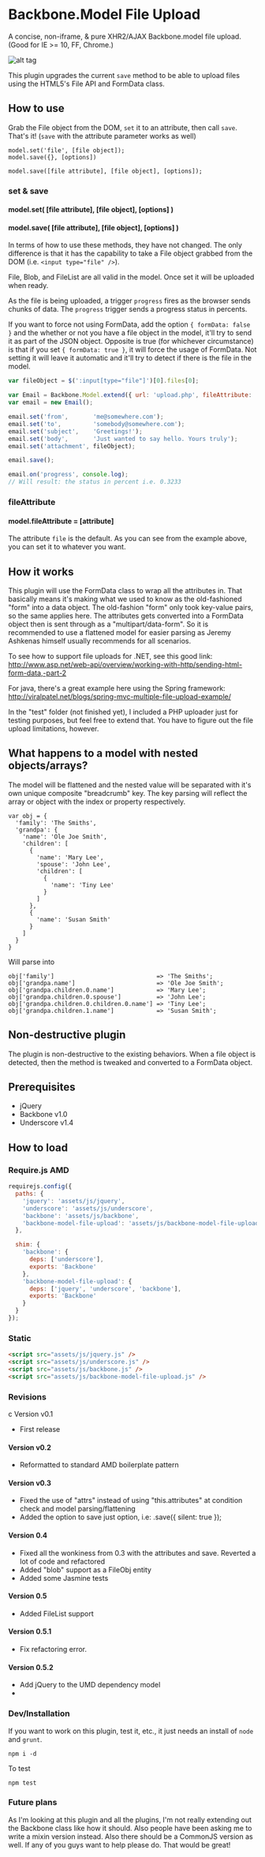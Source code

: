 Backbone.Model File Upload
==========================
A concise, non-iframe, & pure XHR2/AJAX Backbone.model file upload. (Good for IE >= 10, FF, Chrome.)

![alt tag](https://travis-ci.org/homeslicesolutions/backbone-model-file-upload.svg?branch=master)

This plugin upgrades the current `save` method to be able to upload files using the HTML5's File API and FormData class.

## How to use
Grab the File object from the DOM, `set` it to an attribute, then call `save`.  That's it!  (`save` with the attribute parameter works as well)
```
model.set('file', [file object]);
model.save({}, [options])
```
```
model.save([file attribute], [file object], [options]);
```
### set & save
#### model.set( [file attribute], [file object], [options] )
#### model.save( [file attribute], [file object], [options] )

In terms of how to use these methods, they have not changed. The only difference is that it has the capability to take a File object grabbed from the DOM (i.e. `<input type="file" />`). 

File, Blob, and FileList are all valid in the model.  Once set it will be uploaded when ready. 

As the file is being uploaded, a trigger `progress` fires as the browser sends chunks of data.  The `progress` trigger sends a progress status in percents.  

If you want to force not using FormData, add the option `{ formData: false }` and the whether or not you have a file object in the model, it'll try to send it as part of the JSON object.  Opposite is true (for whichever circumstance) is that if you set `{ formData: true }`, it will force the usage of FormData.  Not setting it will leave it automatic and it'll try to detect if there is the file in the model.

```js
var fileObject = $(':input[type="file"]')[0].files[0];

var Email = Backbone.Model.extend({ url: 'upload.php', fileAttribute: 'attachment' });
var email = new Email();

email.set('from',       'me@somewhere.com');
email.set('to',         'somebody@somewhere.com');
email.set('subject',    'Greetings!');
email.set('body',       'Just wanted to say hello. Yours truly');
email.set('attachment', fileObject);

email.save();

email.on('progress', console.log);
// Will result: the status in percent i.e. 0.3233

```
### fileAttribute
#### model.fileAttribute = [attribute]
The attribute `file` is the default. As you can see from the example above, you can set it to whatever you want.

## How it works
This plugin will use the FormData class to wrap all the attributes in.  That basically means it's making what we used to know as the old-fashioned "form" into a data object.  The old-fashion "form" only took key-value pairs, so the same applies here.  The attributes gets converted into a FormData object then is sent through as a "multipart/data-form".  So it is recommended to use a flattened model for easier parsing as Jeremy Ashkenas himself usually recommends for all scenarios.

To see how to support file uploads for .NET, see this good link:
http://www.asp.net/web-api/overview/working-with-http/sending-html-form-data,-part-2

For java, there's a great example here using the Spring framework:
http://viralpatel.net/blogs/spring-mvc-multiple-file-upload-example/

In the "test" folder (not finished yet), I included a PHP uploader just for testing purposes, but feel free to extend that.  You have to figure out the file upload limitations, however.

## What happens to a model with nested objects/arrays?
The model will be flattened and the nested value will be separated with it's own unique composite "breadcrumb" key.  The key parsing will reflect the array or object with the index or property respectively.
```
var obj = {
  'family': 'The Smiths',
  'grandpa': {
    'name': 'Ole Joe Smith',
    'children': [
      {
        'name': 'Mary Lee',
        'spouse': 'John Lee',
        'children': [
          {
            'name': 'Tiny Lee'
          }
        ]
      },
      {
        'name': 'Susan Smith'
      }
    ]
  }
}
``` 
Will parse into
```
obj['family']                             => 'The Smiths';
obj['grandpa.name']                       => 'Ole Joe Smith';
obj['grandpa.children.0.name']            => 'Mary Lee'; 
obj['grandpa.children.0.spouse']          => 'John Lee';
obj['grandpa.children.0.children.0.name'] => 'Tiny Lee';
obj['grandpa.children.1.name']            => 'Susan Smith'; 
```

## Non-destructive plugin
The plugin is non-destructive to the existing behaviors.  When a file object is detected, then the method is tweaked and converted to a FormData object.

## Prerequisites
 - jQuery
 - Backbone v1.0
 - Underscore v1.4

## How to load

### Require.js AMD

```js
requirejs.config({
  paths: {
    'jquery': 'assets/js/jquery',
    'underscore': 'assets/js/underscore',
    'backbone': 'assets/js/backbone',
    'backbone-model-file-upload': 'assets/js/backbone-model-file-upload'
  },

  shim: {
    'backbone': {
      deps: ['underscore'],
      exports: 'Backbone'
    },
    'backbone-model-file-upload': {
      deps: ['jquery', 'underscore', 'backbone'],
      exports: 'Backbone'
    }
  }
});
```

### Static

```html
<script src="assets/js/jquery.js" />
<script src="assets/js/underscore.js" />
<script src="assets/js/backbone.js" />
<script src="assets/js/backbone-model-file-upload.js" />
```

### Revisions

c Version v0.1
- First release

#### Version v0.2
- Reformatted to standard AMD boilerplate pattern

#### Version v0.3
- Fixed the use of "attrs" instead of using "this.attributes" at condition check and model parsing/flattening
- Added the option to save just option, i.e:  .save({ silent: true });

#### Version 0.4
 - Fixed all the wonkiness from 0.3 with the attributes and save.  Reverted a lot of code and refactored
 - Added "blob" support as a FileObj entity
 - Added some Jasmine tests

#### Version 0.5
 - Added FileList support

#### Version 0.5.1
 - Fix refactoring error.  

#### Version 0.5.2
 - Add jQuery to the UMD dependency model
 - 
 
### Dev/Installation
If you want to work on this plugin, test it, etc., it just needs an install of `node` and `grunt`. 
```
npm i -d
```
To test
```
npm test
```

### Future plans
As I'm looking at this plugin and all the plugins, I'm not really extending out the Backbone class like how it should. Also people have been asking me to write a mixin version instead.  Also there should be a CommonJS version as well. If any of you guys want to help please do. That would be great!

